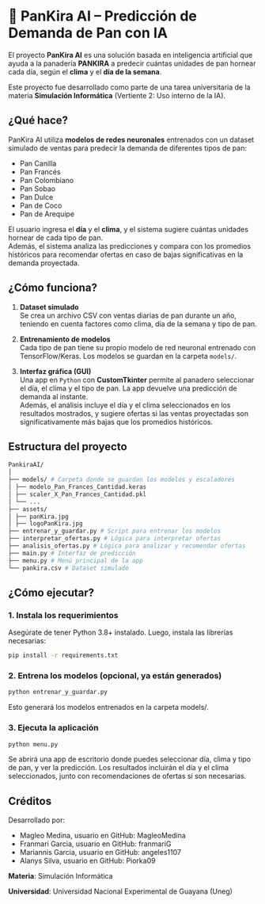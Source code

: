 # 🥖 PanKira AI – Predicción de Demanda de Pan con IA

El proyecto **PanKira AI** es una solución basada en inteligencia artificial que ayuda a la panadería **PANKIRA** a predecir cuántas unidades de pan hornear cada día, según el **clima** y el **día de la semana**.

Este proyecto fue desarrollado como parte de una tarea universitaria de la materia **Simulación Informática** (Vertiente 2: Uso interno de la IA).

##  ¿Qué hace?

PanKira AI utiliza **modelos de redes neuronales** entrenados con un dataset simulado de ventas para predecir la demanda de diferentes tipos de pan:

- Pan Canilla  
- Pan Francés  
- Pan Colombiano  
- Pan Sobao  
- Pan Dulce  
- Pan de Coco  
- Pan de Arequipe  

El usuario ingresa el **día** y el **clima**, y el sistema sugiere cuántas unidades hornear de cada tipo de pan.  
Además, el sistema analiza las predicciones y compara con los promedios históricos para recomendar ofertas en caso de bajas significativas en la demanda proyectada.

## ¿Cómo funciona?

1. **Dataset simulado**  
   Se crea un archivo CSV con ventas diarias de pan durante un año, teniendo en cuenta factores como clima, día de la semana y tipo de pan.

2. **Entrenamiento de modelos**  
   Cada tipo de pan tiene su propio modelo de red neuronal entrenado con TensorFlow/Keras. Los modelos se guardan en la carpeta `models/`.

3. **Interfaz gráfica (GUI)**  
   Una app en `Python` con **CustomTkinter** permite al panadero seleccionar el día, el clima y el tipo de pan. La app devuelve una predicción de demanda al instante.  
   Además, el análisis incluye el día y el clima seleccionados en los resultados mostrados, y sugiere ofertas si las ventas proyectadas son significativamente más bajas que los promedios históricos.

## Estructura del proyecto

```bash
PankiraAI/
│
├── models/ # Carpeta donde se guardan los modelos y escaladores
│ ├── modelo_Pan_Frances_Cantidad.keras
│ ├── scaler_X_Pan_Frances_Cantidad.pkl
│ └── ...
├── assets/ 
│ ├── panKira.jpg
│ ├── logoPanKira.jpg
├── entrenar_y_guardar.py # Script para entrenar los modelos
├── interpretar_ofertas.py # Lógica para interpretar ofertas
├── analisis_ofertas.py # Lógica para analizar y recomendar ofertas
├── main.py # Interfaz de predicción
├── menu.py # Menú principal de la app
└── pankira.csv # Dataset simulado
```

## ¿Cómo ejecutar?

### 1. Instala los requerimientos

Asegúrate de tener Python 3.8+ instalado. Luego, instala las librerías necesarias:

```bash
pip install -r requirements.txt
```

### 2. Entrena los modelos (opcional, ya están generados)

```bash
python entrenar_y_guardar.py
```
Esto generará los modelos entrenados en la carpeta models/.

### 3. Ejecuta la aplicación

```bash
python menu.py
```
Se abrirá una app de escritorio donde puedes seleccionar día, clima y tipo de pan, y ver la predicción. Los resultados incluirán el día y el clima seleccionados, junto con recomendaciones de ofertas si son necesarias.

## Créditos

Desarrollado por: 

* Magleo Medina, usuario en GitHub: MagleoMedina
* Franmari Garcia, usuario en GitHub: franmariG
* Mariannis Garcia, usuario en GitHub: angeles1107
* Alanys Silva, usuario en GitHub: Piorka09

**Materia**: Simulación Informática

**Universidad**: Universidad Nacional Experimental de Guayana (Uneg)

